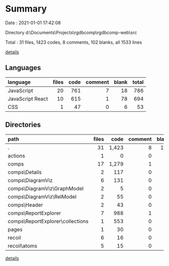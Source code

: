 # Summary

Date : 2021-01-01 17:42:08

Directory d:\Documents\Projects\rgdbcomp\rgdbcomp-web\src

Total : 31 files,  1423 codes, 8 comments, 102 blanks, all 1533 lines

[details](details.md)

## Languages
| language | files | code | comment | blank | total |
| :--- | ---: | ---: | ---: | ---: | ---: |
| JavaScript | 20 | 761 | 7 | 18 | 786 |
| JavaScript React | 10 | 615 | 1 | 78 | 694 |
| CSS | 1 | 47 | 0 | 6 | 53 |

## Directories
| path | files | code | comment | blank | total |
| :--- | ---: | ---: | ---: | ---: | ---: |
| . | 31 | 1,423 | 8 | 102 | 1,533 |
| actions | 1 | 0 | 0 | 1 | 1 |
| comps | 17 | 1,279 | 1 | 74 | 1,354 |
| comps\Details | 2 | 117 | 0 | 12 | 129 |
| comps\DiagramViz | 6 | 131 | 0 | 19 | 150 |
| comps\DiagramViz\GraphModel | 2 | 5 | 0 | 2 | 7 |
| comps\DiagramViz\RelModel | 2 | 55 | 0 | 8 | 63 |
| comps\Header | 2 | 43 | 0 | 6 | 49 |
| comps\ReportExplorer | 7 | 988 | 1 | 37 | 1,026 |
| comps\ReportExplorer\collections | 1 | 553 | 0 | 1 | 554 |
| pages | 1 | 30 | 0 | 4 | 34 |
| recoil | 6 | 16 | 0 | 5 | 21 |
| recoil\atoms | 5 | 15 | 0 | 5 | 20 |

[details](details.md)
